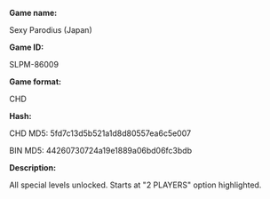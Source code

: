 **Game name:**

Sexy Parodius (Japan)

**Game ID:**

SLPM-86009

**Game format:**

CHD

**Hash:**

CHD MD5: 5fd7c13d5b521a1d8d80557ea6c5e007

BIN MD5: 44260730724a19e1889a06bd06fc3bdb

**Description:**

All special levels unlocked. Starts at "2 PLAYERS" option highlighted.